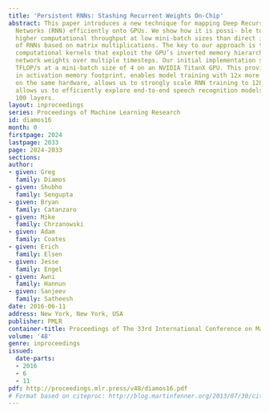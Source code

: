 ```yaml
---
title: 'Persistent RNNs: Stashing Recurrent Weights On-Chip'
abstract: This paper introduces a new technique for mapping Deep Recurrent Neural
  Networks (RNN) efficiently onto GPUs. We show how it is possi- ble to achieve substantially
  higher computational throughput at low mini-batch sizes than direct implementations
  of RNNs based on matrix multiplications. The key to our approach is the use of persistent
  computational kernels that exploit the GPU’s inverted memory hierarchy to reuse
  network weights over multiple timesteps. Our initial implementation sustains 2.8
  TFLOP/s at a mini-batch size of 4 on an NVIDIA TitanX GPU. This provides a 16x reduction
  in activation memory footprint, enables model training with 12x more parameters
  on the same hardware, allows us to strongly scale RNN training to 128 GPUs, and
  allows us to efficiently explore end-to-end speech recognition models with over
  100 layers.
layout: inproceedings
series: Proceedings of Machine Learning Research
id: diamos16
month: 0
firstpage: 2024
lastpage: 2033
page: 2024-2033
sections: 
author:
- given: Greg
  family: Diamos
- given: Shubho
  family: Sengupta
- given: Bryan
  family: Catanzaro
- given: Mike
  family: Chrzanowski
- given: Adam
  family: Coates
- given: Erich
  family: Elsen
- given: Jesse
  family: Engel
- given: Awni
  family: Hannun
- given: Sanjeev
  family: Satheesh
date: 2016-06-11
address: New York, New York, USA
publisher: PMLR
container-title: Proceedings of The 33rd International Conference on Machine Learning
volume: '48'
genre: inproceedings
issued:
  date-parts:
  - 2016
  - 6
  - 11
pdf: http://proceedings.mlr.press/v48/diamos16.pdf
# Format based on citeproc: http://blog.martinfenner.org/2013/07/30/citeproc-yaml-for-bibliographies/
---
```

